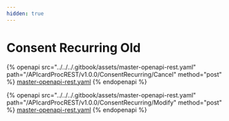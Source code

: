 ```yaml
---
hidden: true
---
```


# Consent Recurring Old

{% openapi src="../../../.gitbook/assets/master-openapi-rest.yaml" path="/APIcardProcREST/v1.0.0/ConsentRecurring/Cancel" method="post" %}
[master-openapi-rest.yaml](../../../.gitbook/assets/master-openapi-rest.yaml)
{% endopenapi %}





{% openapi src="../../../.gitbook/assets/master-openapi-rest.yaml" path="/APIcardProcREST/v1.0.0/ConsentRecurring/Modify" method="post" %}
[master-openapi-rest.yaml](../../../.gitbook/assets/master-openapi-rest.yaml)
{% endopenapi %}



